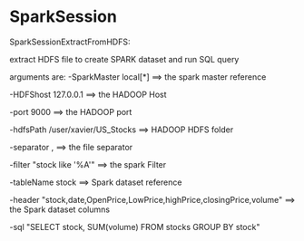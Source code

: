 # SparkSession
SparkSessionExtractFromHDFS: 

extract HDFS file to create SPARK dataset and run SQL query

arguments are:
-SparkMaster local[*] ==> the spark master reference 

-HDFShost 127.0.0.1 ==> the HADOOP Host 

-port 9000 ==> the HADOOP port

-hdfsPath /user/xavier/US_Stocks   ==> HADOOP HDFS folder

-separator ,  ==> the file separator

-filter "stock like '%A'"   ==> the spark Filter

-tableName stock  ==> Spark dataset reference

-header "stock,date,OpenPrice,LowPrice,highPrice,closingPrice,volume" ==> the Spark dataset columns

-sql "SELECT stock, SUM(volume) FROM stocks GROUP BY stock"
